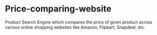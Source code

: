 # Price-comparing-website
Product Search Engine which compares the price of given product across various online shopping websites like Amazon, Flipkart, Snapdeal, etc.
